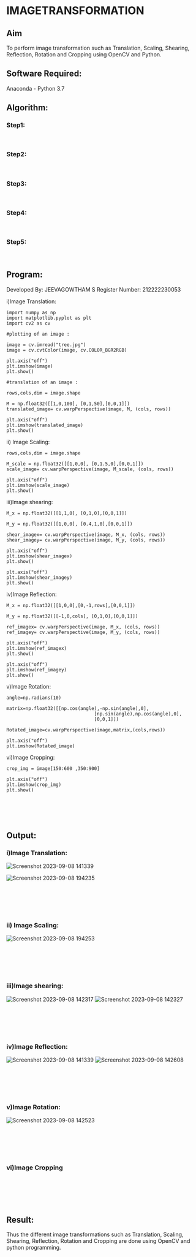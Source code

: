 # IMAGETRANSFORMATION

## Aim
To perform image transformation such as Translation, Scaling, Shearing, Reflection, Rotation and Cropping using OpenCV and Python.

## Software Required:
Anaconda - Python 3.7

## Algorithm:
### Step1:
<br>

### Step2:
<br>

### Step3:
<br>

### Step4:
<br>

### Step5:
<br>

## Program:

Developed By: JEEVAGOWTHAM S
Register Number:  212222230053

i)Image Translation:

```
import numpy as np
import matplotlib.pyplot as plt 
import cv2 as cv
```
```
#plotting of an image :

image = cv.imread("tree.jpg")
image = cv.cvtColor(image, cv.COLOR_BGR2RGB)

plt.axis("off")
plt.imshow(image)
plt.show()

#translation of an image :

rows,cols,dim = image.shape

M = np.float32([[1,0,100], [0,1,50],[0,0,1]])
translated_image= cv.warpPerspective(image, M, (cols, rows))

plt.axis("off")
plt.imshow(translated_image)
plt.show()
```


ii) Image Scaling:
```
rows,cols,dim = image.shape

M_scale = np.float32([[1,0,0], [0,1.5,0],[0,0,1]])
scale_image= cv.warpPerspective(image, M_scale, (cols, rows))

plt.axis("off")
plt.imshow(scale_image)
plt.show()

```


iii)Image shearing:
```
M_x = np.float32([[1,1,0], [0,1,0],[0,0,1]])

M_y = np.float32([[1,0,0], [0.4,1,0],[0,0,1]])

shear_imagex= cv.warpPerspective(image, M_x, (cols, rows))
shear_imagey= cv.warpPerspective(image, M_y, (cols, rows))

plt.axis("off")
plt.imshow(shear_imagex)
plt.show()

plt.axis("off")
plt.imshow(shear_imagey)
plt.show()
```



iv)Image Reflection:
```
M_x = np.float32([[1,0,0],[0,-1,rows],[0,0,1]])

M_y = np.float32([[-1,0,cols], [0,1,0],[0,0,1]])

ref_imagex= cv.warpPerspective(image, M_x, (cols, rows))
ref_imagey= cv.warpPerspective(image, M_y, (cols, rows))

plt.axis("off")
plt.imshow(ref_imagex)
plt.show()

plt.axis("off")
plt.imshow(ref_imagey)
plt.show()

```



v)Image Rotation:
```
angle=np.radians(10)

matrix=np.float32([[np.cos(angle),-np.sin(angle),0],
                                [np.sin(angle),np.cos(angle),0],
                                [0,0,1]])

Rotated_image=cv.warpPerspective(image,matrix,(cols,rows))

plt.axis("off")
plt.imshow(Rotated_image)

```



vi)Image Cropping:
```
crop_img = image[150:600 ,350:900]

plt.axis("off")
plt.imshow(crop_img)
plt.show()






```
## Output:
### i)Image Translation:
![Screenshot 2023-09-08 141339](https://github.com/JeevaGowtham-S/IMAGETRANSFORMATION/assets/118042624/3695f48b-c3b1-4b9b-bfa8-fd6e25764055)

![Screenshot 2023-09-08 194235](https://github.com/JeevaGowtham-S/IMAGETRANSFORMATION/assets/118042624/449db3bd-ec0d-4040-aaa2-5e215228fe18)

<br>
<br>
<br>
<br>

### ii) Image Scaling:
![Screenshot 2023-09-08 194253](https://github.com/JeevaGowtham-S/IMAGETRANSFORMATION/assets/118042624/c170acaa-a696-4647-8531-e09efc21d762)

<br>
<br>
<br>
<br>


### iii)Image shearing:
![Screenshot 2023-09-08 142317](https://github.com/JeevaGowtham-S/IMAGETRANSFORMATION/assets/118042624/d9e454ce-8402-4cbc-be23-e2935d483369)
![Screenshot 2023-09-08 142327](https://github.com/JeevaGowtham-S/IMAGETRANSFORMATION/assets/118042624/43f6ec3a-b5e7-4292-a6d9-99c5691ecc40)



<br>
<br>
<br>
<br>


### iv)Image Reflection:
![Screenshot 2023-09-08 141339](https://github.com/JeevaGowtham-S/IMAGETRANSFORMATION/assets/118042624/851212e9-5a96-43f0-97be-550c9cc13b86)
![Screenshot 2023-09-08 142608](https://github.com/JeevaGowtham-S/IMAGETRANSFORMATION/assets/118042624/6d521577-9378-4ea7-9f68-9685e15492f3)

<br>
<br>
<br>
<br>



### v)Image Rotation:

![Screenshot 2023-09-08 142523](https://github.com/JeevaGowtham-S/IMAGETRANSFORMATION/assets/118042624/936e63a0-35ca-4231-9ec1-f7dae2aa0532)


<br>
<br>
<br>
<br>



### vi)Image Cropping
<br>
<br>
<br>
<br>




## Result: 

Thus the different image transformations such as Translation, Scaling, Shearing, Reflection, Rotation and Cropping are done using OpenCV and python programming.
